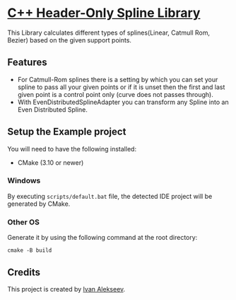 # [C++ Header-Only Spline Library](https://github.com/vanyka/splines-lib-cpp)
This Library calculates different types of splines(Linear, Catmull Rom, Bezier) based on the given support points.


## Features
- For Catmull-Rom splines there is a setting by which you can set your spline to pass all your given points or if it is unset then the first and last given point is a control point only (curve does not passes through).
- With EvenDistributedSplineAdapter you can transform any Spline into an Even Distributed Spline.

## Setup the Example project
You will need to have the following installed:
- CMake (3.10 or newer)

### Windows
By executing `scripts/default.bat` file, the detected IDE project will be generated by CMake.

### Other OS

Generate it by using the following command at the root directory:
```
cmake -B build
```

## Credits
This project is created by [Ivan Alekseev](https://github.com/vanyka).
